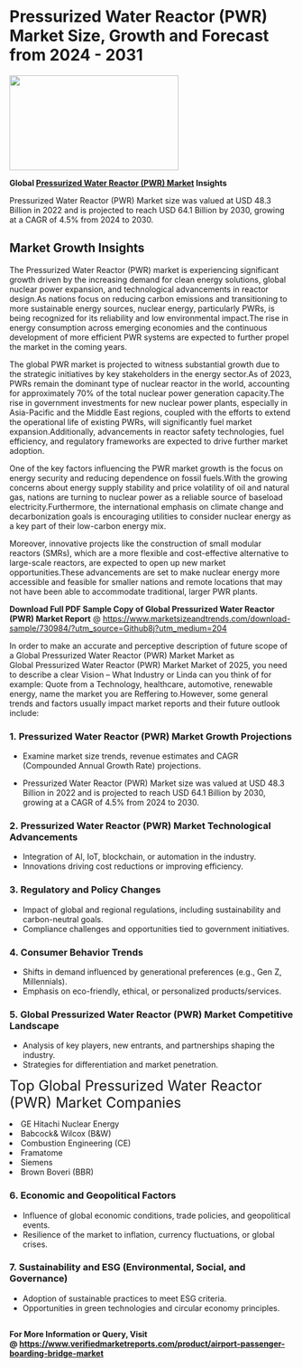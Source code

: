 <H1>Pressurized Water Reactor (PWR) Market Size, Growth and Forecast from 2024 - 2031</H1><img class="aligncenter size-medium wp-image-584254" src="https://thirdeyenews.in/wp-content/uploads/2024/09/Global-Market-Research-300x168.jpeg" alt="" width="300" height="168" /><p><strong>Global&nbsp;<a href="https://www.marketsizeandtrends.com/download-sample/730984/?utm_source=Github8j?utm_medium=204">Pressurized Water Reactor (PWR) Market</a> Insights</strong></p><p>Pressurized Water Reactor (PWR) Market size was valued at USD 48.3 Billion in 2022 and is projected to reach USD 64.1 Billion by 2030, growing at a CAGR of 4.5% from 2024 to 2030.</p><p><h2>Market Growth Insights</h2> <p>The Pressurized Water Reactor (PWR) market is experiencing significant growth driven by the increasing demand for clean energy solutions, global nuclear power expansion, and technological advancements in reactor design.As nations focus on reducing carbon emissions and transitioning to more sustainable energy sources, nuclear energy, particularly PWRs, is being recognized for its reliability and low environmental impact.The rise in energy consumption across emerging economies and the continuous development of more efficient PWR systems are expected to further propel the market in the coming years.</p> <p>The global PWR market is projected to witness substantial growth due to the strategic initiatives by key stakeholders in the energy sector.As of 2023, PWRs remain the dominant type of nuclear reactor in the world, accounting for approximately 70% of the total nuclear power generation capacity.The rise in government investments for new nuclear power plants, especially in Asia-Pacific and the Middle East regions, coupled with the efforts to extend the operational life of existing PWRs, will significantly fuel market expansion.Additionally, advancements in reactor safety technologies, fuel efficiency, and regulatory frameworks are expected to drive further market adoption.</p> <p>One of the key factors influencing the PWR market growth is the focus on energy security and reducing dependence on fossil fuels.With the growing concerns about energy supply stability and price volatility of oil and natural gas, nations are turning to nuclear power as a reliable source of baseload electricity.Furthermore, the international emphasis on climate change and decarbonization goals is encouraging utilities to consider nuclear energy as a key part of their low-carbon energy mix.</p> <p>Moreover, innovative projects like the construction of small modular reactors (SMRs), which are a more flexible and cost-effective alternative to large-scale reactors, are expected to open up new market opportunities.These advancements are set to make nuclear energy more accessible and feasible for smaller nations and remote locations that may not have been able to accommodate traditional, larger PWR plants.</p> <p><span class=""><strong>Download Full PDF Sample Copy of Global Pressurized Water Reactor (PWR) Market Report</strong> @ <a href="https://www.marketsizeandtrends.com/download-sample/730984/?utm_source=Github8j?utm_medium=204" target="_blank">https://www.marketsizeandtrends.com/download-sample/730984/?utm_source=Github8j?utm_medium=204</a></span></p><p>In order to make an accurate and perceptive description of future scope of a Global&nbsp;Pressurized Water Reactor (PWR) Market Market as Global&nbsp;Pressurized Water Reactor (PWR) Market Market of 2025, you need to describe a clear Vision &ndash; What Industry or Linda can you think of for example: Quote from a Technology, healthcare, automotive, renewable energy, name the market you are Reffering to.However, some general trends and factors usually impact market reports and their future outlook include:</p><h3>1.&nbsp;<strong>Pressurized Water Reactor (PWR) Market Growth Projections</strong></h3><ul><li>Examine market size trends, revenue estimates and CAGR (Compounded Annual Growth Rate) projections.</li><li><p>Pressurized Water Reactor (PWR) Market size was valued at USD 48.3 Billion in 2022 and is projected to reach USD 64.1 Billion by 2030, growing at a CAGR of 4.5% from 2024 to 2030.</p></li></ul><h3>2.&nbsp;<strong>Pressurized Water Reactor (PWR) Market Technological Advancements</strong></h3><ul><li>Integration of AI, IoT, blockchain, or automation in the industry.</li><li>Innovations driving cost reductions or improving efficiency.</li></ul><h3>3.&nbsp;<strong>Regulatory and Policy Changes</strong></h3><ul><li>Impact of global and regional regulations, including sustainability and carbon-neutral goals.</li><li>Compliance challenges and opportunities tied to government initiatives.</li></ul><h3>4.&nbsp;<strong>Consumer Behavior Trends</strong></h3><ul><li>Shifts in demand influenced by generational preferences (e.g., Gen Z, Millennials).</li><li>Emphasis on eco-friendly, ethical, or personalized products/services.</li></ul><h3>5.&nbsp;<strong>Global Pressurized Water Reactor (PWR) Market Competitive Landscape</strong></h3><ul><li>Analysis of key players, new entrants, and partnerships shaping the industry.</li><li>Strategies for differentiation and market penetration.</li></ul><p data-pm-slice="1 1 []"><span style="color: inherit; font-family: inherit; font-size: 25px;">Top Global Pressurized Water Reactor (PWR) Market Companies</span></p><div class="" data-test-id=""><p><li>GE Hitachi Nuclear Energy</li><li> Babcock& Wilcox (B&W)</li><li> Combustion Engineering (CE)</li><li> Framatome</li><li> Siemens</li><li> Brown Boveri (BBR)</li></p></div><h3>6.&nbsp;<strong>Economic and Geopolitical Factors</strong></h3><ul><li>Influence of global economic conditions, trade policies, and geopolitical events.</li><li>Resilience of the market to inflation, currency fluctuations, or global crises.</li></ul><h3>7.&nbsp;<strong>Sustainability and ESG (Environmental, Social, and Governance)</strong></h3><ul><li>Adoption of sustainable practices to meet ESG criteria.</li><li>Opportunities in green technologies and circular economy principles.</li></ul><h2><strong style="font-size: 14px;">For More Information or Query, Visit @&nbsp;</strong><a style="background-color: #ffffff; font-size: 14px;" href="https://www.marketsizeandtrends.com/report/pressurized-water-reactor-pwr-market/" target="_blank">https://www.verifiedmarketreports.com/product/airport-passenger-boarding-bridge-market</a></h2>